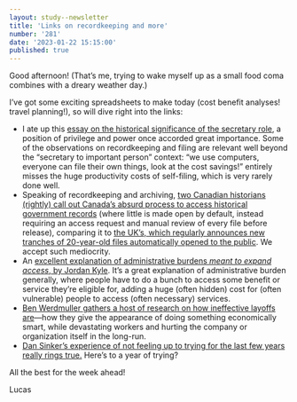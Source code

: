 ```yaml
---
layout: study--newsletter
title: 'Links on recordkeeping and more'
number: '281'
date: '2023-01-22 15:15:00'
published: true
---
```


Good afternoon! (That’s me, trying to wake myself up as a small food coma combines with a dreary weather day.)

I’ve got some exciting spreadsheets to make today (cost benefit analyses! travel planning!), so will dive right into the links:

- I ate up this [essay on the historical significance of the secretary role](https://noahpinion.substack.com/p/secretary-jobs-in-the-age-of-ai), a position of privilege and power once accorded great importance. Some of the observations on recordkeeping and filing are relevant well beyond the “secretary to important person” context: “we use computers, everyone can file their own things, look at the cost savings!” entirely misses the huge productivity costs of self-filing, which is very rarely done well.
- Speaking of recordkeeping and archiving, [two Canadian historians (rightly) call out Canada’s absurd process to access historical government records](https://www.theglobeandmail.com/opinion/article-why-do-we-have-to-look-abroad-to-understand-canadian-history/) (where little is made open by default, instead requiring an access request and manual review of every file before release), comparing it to [the UK’s, which regularly announces new tranches of 20-year-old files automatically opened to the public](https://www.nationalarchives.gov.uk/about/news/?news-year=&news-type=document-releases). We accept such mediocrity.
- An [excellent explanation of administrative burdens _meant to expand access_, by Jordan Kyle](https://donmoynihan.substack.com/p/when-policymakers-add-administrative). It’s a great explanation of administrative burden generally, where people have to do a bunch to access some benefit or service they’re eligible for, adding a huge (often hidden) cost for (often vulnerable) people to access (often necessary) services.
- [Ben Werdmuller gathers a host of research on how ineffective layoffs are](https://werd.io/2023/layoffs-are-bullshit)—how they give the appearance of doing something economically smart, while devastating workers and hurting the company or organization itself in the long-run.
- [Dan Sinker’s experience of not feeling up to trying for the last few years really rings true.](https://dansinker.com/posts/trying/) Here’s to a year of trying?

All the best for the week ahead!

Lucas